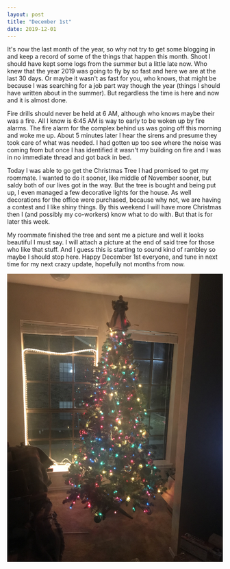 ```yaml
---
layout: post
title: "December 1st"
date: 2019-12-01
---
```


It's now the last month of the year, so why not try to get some blogging in and keep a record of some of the things that happen this month.  Shoot I should have kept some logs from the summer but a little late now.  Who knew that the year 2019 was going to fly by so fast and here we are at the last 30 days.  Or maybe it wasn't as fast for you, who knows, that might be because I was searching for a job part way though the year (things I should have written about in the summer). But regardless the time is here and now and it is almost done.

Fire drills should never be held at 6 AM, although who knows maybe their was a fire.  All I know is 6:45 AM is way to early to be woken up by fire alarms.  The fire alarm for the complex behind us was going off this morning and woke me up.  About 5 minutes later I hear the sirens and presume they took care of what was needed.  I had gotten up too see where the noise was coming from but once I has identified it wasn't my building on fire and I was in no immediate thread and got back in bed.

Today I was able to go get the Christmas Tree I had promised to get my roommate.  I wanted to do it sooner, like middle of November sooner, but saldy both of our lives got in the way.  But the tree is bought and being put up, I even managed a few decorative lights for the house.  As well decorations for the office were purchased, because why not, we are having a contest and I like shiny things.  By this weekend I will have more Christmas then I (and possibly my co-workers) know what to do with.  But that is for later this week.

My roommate finished the tree and sent me a picture and well it looks beautiful I must say.  I will attach a picture at the end of said tree for those who like that stuff.  And I guess this is starting to sound kind of rambley so maybe I should stop here.  Happy December 1st everyone, and tune in next time for my next crazy update, hopefully not months from now.

![Image of Christmas Tree](/images/christmas-tree.jpeg)